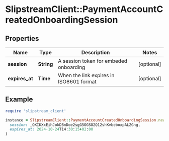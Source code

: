 # SlipstreamClient::PaymentAccountCreatedOnboardingSession

## Properties

| Name | Type | Description | Notes |
| ---- | ---- | ----------- | ----- |
| **session** | **String** | A session token for embeded onboarding | [optional] |
| **expires_at** | **Time** | When the link expires in ISO8601 format | [optional] |

## Example

```ruby
require 'slipstream_client'

instance = SlipstreamClient::PaymentAccountCreatedOnboardingSession.new(
  session: _OXIKXxEihJokDBnDoe2sgG5OGSO2Q12shKvbeboxpALZGng,
  expires_at: 2024-10-24T14:30:15+02:00
)
```

